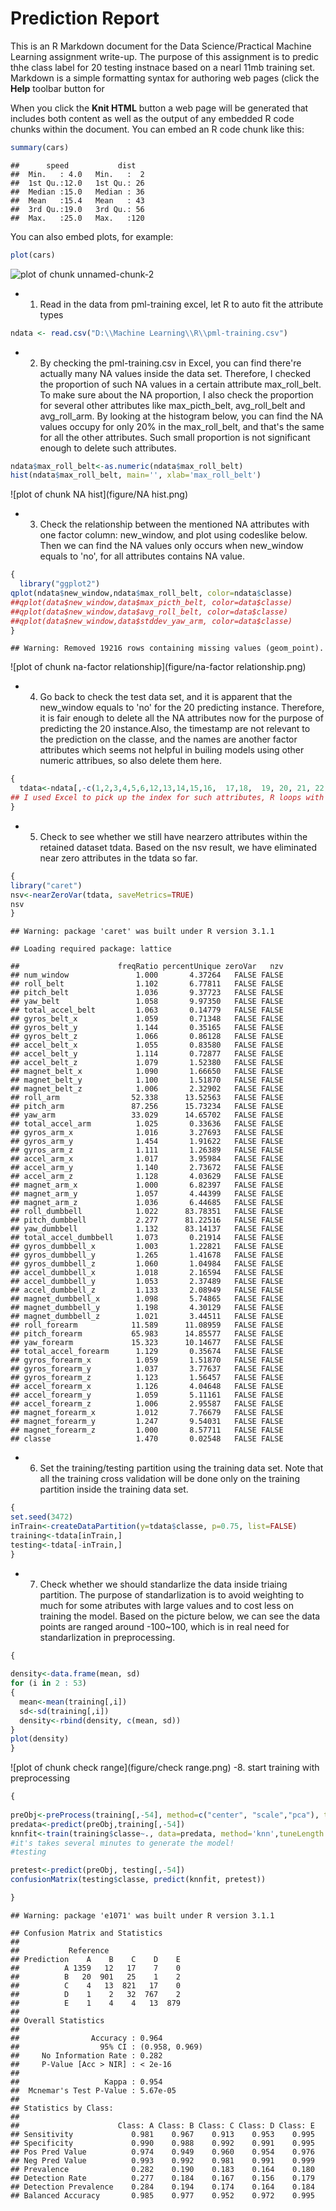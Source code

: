 Prediction Report
========================================================

This is an R Markdown document for the Data Science/Practical Machine Learning assignment write-up. The purpose of this assignment is to predic thhe class label for 20 testing instnace based on a nearl 11mb training set.
Markdown is a simple formatting syntax for authoring web pages (click the **Help** toolbar button for

When you click the **Knit HTML** button a web page will be generated that includes both content as well as the output of any embedded R code chunks within the document. You can embed an R code chunk like this:


```r
summary(cars)
```

```
##      speed           dist    
##  Min.   : 4.0   Min.   :  2  
##  1st Qu.:12.0   1st Qu.: 26  
##  Median :15.0   Median : 36  
##  Mean   :15.4   Mean   : 43  
##  3rd Qu.:19.0   3rd Qu.: 56  
##  Max.   :25.0   Max.   :120
```

You can also embed plots, for example:


```r
plot(cars)
```

![plot of chunk unnamed-chunk-2](figure/unnamed-chunk-2.png) 

- 1. Read in the data from pml-training excel, let R to auto fit the attribute types


```r
ndata <- read.csv("D:\\Machine Learning\\R\\pml-training.csv")
```

- 2. By checking the pml-training.csv in Excel, you can find there're actually many NA values inside the data set. Therefore, I checked the proportion of such NA values in a certain attribute max_roll_belt. To make sure about the NA proportion, I also check the  proportion for several other attributes like max_picth_belt, avg_roll_belt and avg_roll_arm. By looking at the histogram below, you can find the NA values occupy for only 20% in the max_roll_belt, and that's the same for all the other attributes. Such small proportion is not significant enough to delete such attributes.

```r
ndata$max_roll_belt<-as.numeric(ndata$max_roll_belt)
hist(ndata$max_roll_belt, main='', xlab='max_roll_belt')
```

![plot of chunk NA hist](figure/NA hist.png) 
- 3. Check the relationship between the mentioned NA attributes with one factor column: new_window, and plot using codeslike below. Then we can find the NA values only occurs when new_window equals to 'no', for all attributes contains NA value.  

```r
{
  library("ggplot2")
qplot(ndata$new_window,ndata$max_roll_belt, color=ndata$classe)
##qplot(data$new_window,data$max_picth_belt, color=data$classe)
##qplot(data$new_window,data$avg_roll_belt, color=data$classe)
##qplot(data$new_window,data$stddev_yaw_arm, color=data$classe)
}
```

```
## Warning: Removed 19216 rows containing missing values (geom_point).
```

![plot of chunk na-factor relationship](figure/na-factor relationship.png) 
- 4. Go back to check the test data set, and it is apparent that the new_window equals to 'no' for the 20 predicting instance. Therefore, it is fair enough to delete all the NA attributes now for the purpose of predicting the 20 instance.Also, the timestamp are not relevant to the prediction on the classe, and the names are another factor attributes which seems not helpful in builing models using other numeric attribues, so also delete them here.

```r
{
  tdata<-ndata[,-c(1,2,3,4,5,6,12,13,14,15,16,  17,18,	19,	20,	21,	22,	23,	24,	25,	26,	27,	28,	29,	30,	31,	32,	33,	34,	35,	36,	50,	51,	52,	53,	54,	55,	56,	57,	58,	59,	69,	70,	71,	72,	73,	74,	75,	76,	77,	78,	79,	80,	81,	82,	83,	87,	88,	89,	90,	91,	92,	93,	94,	95,	96,	97,	98,	99,	100,	101,	103,	104,	105,	106,	107,	108,	109,	110,	111,	112,	125,	126,	127,	128,	129,	130,	131,	132,	133,	134,	135,	136,	137,	138,	139,	141,	142,	143,	144,	145,	146,	147,	148,	149,	150)]
## I used Excel to pick up the index for such attributes, R loops with if conditions make be a easier approach.
}
```
- 5. Check to see whether we still have nearzero attributes within the retained dataset tdata. Based on the nsv result, we have eliminated near zero attributes in the tdata so far.

```r
{
library("caret")
nsv<-nearZeroVar(tdata, saveMetrics=TRUE)
nsv
}
```

```
## Warning: package 'caret' was built under R version 3.1.1
```

```
## Loading required package: lattice
```

```
##                      freqRatio percentUnique zeroVar   nzv
## num_window               1.000       4.37264   FALSE FALSE
## roll_belt                1.102       6.77811   FALSE FALSE
## pitch_belt               1.036       9.37723   FALSE FALSE
## yaw_belt                 1.058       9.97350   FALSE FALSE
## total_accel_belt         1.063       0.14779   FALSE FALSE
## gyros_belt_x             1.059       0.71348   FALSE FALSE
## gyros_belt_y             1.144       0.35165   FALSE FALSE
## gyros_belt_z             1.066       0.86128   FALSE FALSE
## accel_belt_x             1.055       0.83580   FALSE FALSE
## accel_belt_y             1.114       0.72877   FALSE FALSE
## accel_belt_z             1.079       1.52380   FALSE FALSE
## magnet_belt_x            1.090       1.66650   FALSE FALSE
## magnet_belt_y            1.100       1.51870   FALSE FALSE
## magnet_belt_z            1.006       2.32902   FALSE FALSE
## roll_arm                52.338      13.52563   FALSE FALSE
## pitch_arm               87.256      15.73234   FALSE FALSE
## yaw_arm                 33.029      14.65702   FALSE FALSE
## total_accel_arm          1.025       0.33636   FALSE FALSE
## gyros_arm_x              1.016       3.27693   FALSE FALSE
## gyros_arm_y              1.454       1.91622   FALSE FALSE
## gyros_arm_z              1.111       1.26389   FALSE FALSE
## accel_arm_x              1.017       3.95984   FALSE FALSE
## accel_arm_y              1.140       2.73672   FALSE FALSE
## accel_arm_z              1.128       4.03629   FALSE FALSE
## magnet_arm_x             1.000       6.82397   FALSE FALSE
## magnet_arm_y             1.057       4.44399   FALSE FALSE
## magnet_arm_z             1.036       6.44685   FALSE FALSE
## roll_dumbbell            1.022      83.78351   FALSE FALSE
## pitch_dumbbell           2.277      81.22516   FALSE FALSE
## yaw_dumbbell             1.132      83.14137   FALSE FALSE
## total_accel_dumbbell     1.073       0.21914   FALSE FALSE
## gyros_dumbbell_x         1.003       1.22821   FALSE FALSE
## gyros_dumbbell_y         1.265       1.41678   FALSE FALSE
## gyros_dumbbell_z         1.060       1.04984   FALSE FALSE
## accel_dumbbell_x         1.018       2.16594   FALSE FALSE
## accel_dumbbell_y         1.053       2.37489   FALSE FALSE
## accel_dumbbell_z         1.133       2.08949   FALSE FALSE
## magnet_dumbbell_x        1.098       5.74865   FALSE FALSE
## magnet_dumbbell_y        1.198       4.30129   FALSE FALSE
## magnet_dumbbell_z        1.021       3.44511   FALSE FALSE
## roll_forearm            11.589      11.08959   FALSE FALSE
## pitch_forearm           65.983      14.85577   FALSE FALSE
## yaw_forearm             15.323      10.14677   FALSE FALSE
## total_accel_forearm      1.129       0.35674   FALSE FALSE
## gyros_forearm_x          1.059       1.51870   FALSE FALSE
## gyros_forearm_y          1.037       3.77637   FALSE FALSE
## gyros_forearm_z          1.123       1.56457   FALSE FALSE
## accel_forearm_x          1.126       4.04648   FALSE FALSE
## accel_forearm_y          1.059       5.11161   FALSE FALSE
## accel_forearm_z          1.006       2.95587   FALSE FALSE
## magnet_forearm_x         1.012       7.76679   FALSE FALSE
## magnet_forearm_y         1.247       9.54031   FALSE FALSE
## magnet_forearm_z         1.000       8.57711   FALSE FALSE
## classe                   1.470       0.02548   FALSE FALSE
```
- 6. Set the training/testing partition using the training data set. Note that all the training cross validation will be done only on the training partition inside the training data set.

```r
{
set.seed(3472)
inTrain<-createDataPartition(y=tdata$classe, p=0.75, list=FALSE)
training<-tdata[inTrain,]
testing<-tdata[-inTrain,]
}
```
- 7. Check whether we should standarlize the data inside triaing partition. The purpose of standarlization is to avoid weighting to much for some atributes with large values and to cost less on training the model. Based on the picture below, we can see the data points are ranged around -100~100, which is in real need for standarlization in preprocessing.

```r
{
  
density<-data.frame(mean, sd)
for (i in 2 : 53)
{ 
  mean<-mean(training[,i])
  sd<-sd(training[,i])
  density<-rbind(density, c(mean, sd))
}
plot(density)
}
```

![plot of chunk check range](figure/check range.png) 
-8. start training with preprocessing

```r
{
  
preObj<-preProcess(training[,-54], method=c("center", "scale","pca"), thresh=0.9)
predata<-predict(preObj,training[,-54])
knnfit<-train(training$classe~., data=predata, method='knn',tuneLength = 9,trControl = trainControl(method = "cv"))
#it's takes several minutes to generate the model!
#testing

pretest<-predict(preObj, testing[,-54])
confusionMatrix(testing$classe, predict(knnfit, pretest))

}
```

```
## Warning: package 'e1071' was built under R version 3.1.1
```

```
## Confusion Matrix and Statistics
## 
##           Reference
## Prediction    A    B    C    D    E
##          A 1359   12   17    7    0
##          B   20  901   25    1    2
##          C    4   13  821   17    0
##          D    1    2   32  767    2
##          E    1    4    4   13  879
## 
## Overall Statistics
##                                         
##                Accuracy : 0.964         
##                  95% CI : (0.958, 0.969)
##     No Information Rate : 0.282         
##     P-Value [Acc > NIR] : < 2e-16       
##                                         
##                   Kappa : 0.954         
##  Mcnemar's Test P-Value : 5.67e-05      
## 
## Statistics by Class:
## 
##                      Class: A Class: B Class: C Class: D Class: E
## Sensitivity             0.981    0.967    0.913    0.953    0.995
## Specificity             0.990    0.988    0.992    0.991    0.995
## Pos Pred Value          0.974    0.949    0.960    0.954    0.976
## Neg Pred Value          0.993    0.992    0.981    0.991    0.999
## Prevalence              0.282    0.190    0.183    0.164    0.180
## Detection Rate          0.277    0.184    0.167    0.156    0.179
## Detection Prevalence    0.284    0.194    0.174    0.164    0.184
## Balanced Accuracy       0.985    0.977    0.952    0.972    0.995
```
